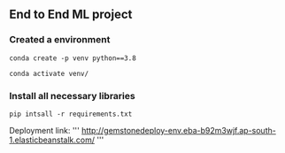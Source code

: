 ## End to End ML project

### Created a environment
```
conda create -p venv python==3.8

conda activate venv/
```
### Install all necessary libraries
```
pip intsall -r requirements.txt
```

Deployment link:
'''
http://gemstonedeploy-env.eba-b92m3wjf.ap-south-1.elasticbeanstalk.com/
'''
